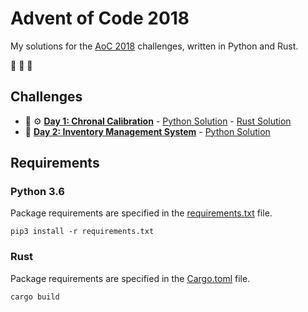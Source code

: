 # Advent of Code 2018

My solutions for the [AoC 2018](https://adventofcode.com/2018) challenges, written in Python and Rust.

:christmas_tree: :christmas_tree: :christmas_tree:

## Challenges

- :snake: :gear: **[Day 1: Chronal Calibration](https://adventofcode.com/2018/day/1)** - [Python Solution](src/day1.py) - [Rust Solution](src/bin/day1.rs)
- :snake: **[Day 2: Inventory Management System](https://adventofcode.com/2018/day/2)** - [Python Solution](src/day2.py)

## Requirements

### Python 3.6

Package requirements are specified in the [requirements.txt](requirements.txt) file.

```
pip3 install -r requirements.txt
```

### Rust

Package requirements are specified in the [Cargo.toml](Cargo.toml) file.

```
cargo build
```